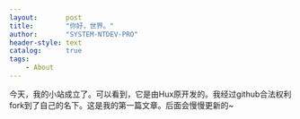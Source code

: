 ```yaml
---
layout:       post
title:        "你好，世界。"
author:       "SYSTEM-NTDEV-PRO"
header-style: text
catalog:      true
tags:
    - About
---
```


今天，我的小站成立了。可以看到，它是由Hux原开发的。我经过github合法权利fork到了自己的名下。这是我的第一篇文章。后面会慢慢更新的~
